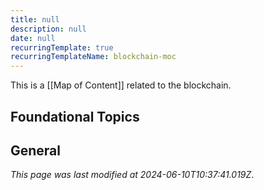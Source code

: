 ```yaml
---
title: null
description: null
date: null
recurringTemplate: true
recurringTemplateName: blockchain-moc
---
```


This is a [[Map of Content]] related to the blockchain.

## Foundational Topics

## General

_This page was last modified at 2024-06-10T10:37:41.019Z_.

